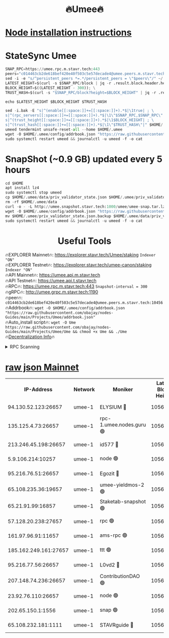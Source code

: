 <h1 align="center"> 🔥Umee🔥</h1>


[Node installation instructions](https://github.com/obajay/nodes-Guides/tree/main/Projects/Umee)
=
# StateSync Umee
```python
SNAP_RPC=https://umee.rpc.m.stavr.tech:443
peers="c014463cb2de618bef420e40f503c5e57decade4@umee.peers.m.stavr.tech:10456"
sed -i -e "s/^persistent_peers *=.*/persistent_peers = \"$peers\"/" ~/.umee/config/config.toml
LATEST_HEIGHT=$(curl -s $SNAP_RPC/block | jq -r .result.block.header.height); \
BLOCK_HEIGHT=$((LATEST_HEIGHT - 300)); \
TRUST_HASH=$(curl -s "$SNAP_RPC/block?height=$BLOCK_HEIGHT" | jq -r .result.block_id.hash)

echo $LATEST_HEIGHT $BLOCK_HEIGHT $TRUST_HASH

sed -i.bak -E "s|^(enable[[:space:]]+=[[:space:]]+).*$|\1true| ; \
s|^(rpc_servers[[:space:]]+=[[:space:]]+).*$|\1\"$SNAP_RPC,$SNAP_RPC\"| ; \
s|^(trust_height[[:space:]]+=[[:space:]]+).*$|\1$BLOCK_HEIGHT| ; \
s|^(trust_hash[[:space:]]+=[[:space:]]+).*$|\1\"$TRUST_HASH\"|" $HOME/.umee/config/config.toml
umeed tendermint unsafe-reset-all --home $HOME/.umee
wget -O $HOME/.umee/config/addrbook.json "https://raw.githubusercontent.com/obajay/nodes-Guides/main/Projects/Umee/addrbook.json"
sudo systemctl restart umeed && journalctl -u umeed -f -o cat
```
# SnapShot (~0.9 GB) updated every 5 hours
```python
cd $HOME
apt install lz4
sudo systemctl stop umeed
cp $HOME/.umee/data/priv_validator_state.json $HOME/.umee/priv_validator_state.json.backup
rm -rf $HOME/.umee/data
curl -o - -L http://umee.snapshot.stavr.tech:1000/umee/umee-snap.tar.lz4 | lz4 -c -d - | tar -x -C $HOME/.umee --strip-components 2
wget -O $HOME/.umee/config/addrbook.json "https://raw.githubusercontent.com/obajay/nodes-Guides/main/Projects/Umee/addrbook.json"
mv $HOME/.umee/priv_validator_state.json.backup $HOME/.umee/data/priv_validator_state.json
sudo systemctl restart umeed && journalctl -u umeed -f -o cat
```
 <h1 align="center"> Useful Tools</h1>

🔥EXPLORER Mainnet🔥:      https://explorer.stavr.tech/Umee/staking             `Indexer "ON"` \
🔥EXPLORER Testnet🔥:        https://explorer.stavr.tech/umee-canon/staking      `Indexer "ON"` \
🔥API Mainnet🔥:                   https://umee.api.m.stavr.tech \
🔥API Testnet🔥:                     https://umee.api.t.stavr.tech \
🔥RPC🔥:                           https://umee.rpc.m.stavr.tech:443                     `Snapshot-interval = 300` \
🔥gRPC🔥:                              http://umee.grpc.m.stavr.tech:1190 \
🔥peer🔥:                     `c014463cb2de618bef420e40f503c5e57decade4@umee.peers.m.stavr.tech:10456` \
🔥Addrbook🔥:    ```wget -O $HOME/.umee/config/addrbook.json "https://raw.githubusercontent.com/obajay/nodes-Guides/main/Projects/Umee/addrbook.json"``` \
🔥Auto_install script🔥: ```wget -O Ume https://raw.githubusercontent.com/obajay/nodes-Guides/main/Projects/Umee/Ume && chmod +x Ume && ./Ume``` \
🔥[Decentralization Info](https://github.com/obajay/StateSync-snapshots/tree/main/Projects/Umee/Decentralization)🔥

<details>
<summary>RPC Scanning</summary>

<h2 align="center"> We scan nodes in real time every 4 hours. And we provide the final result of RPC endpoints.
We cannot influence the operation of these nodes in any way. </h2>


```python
If Voting Power is higher than 0 --> then the Node is a validator of the network and may be subject to attack and be a potential threat to the chain.
```
```python
We marked such validators with a red symbol
```

</details>

[raw json Mainnet](https://rpc-check.umeem.stavr.tech/umeem/rpc-umeem-result.json)
=



<table><tr><th>IP-Address</th><th>Network</th><th>Moniker</th><th>Latest Block Height</th><th>Earliest Block Height</th><th>Catching Up</th><th>Tx Index</th><th>Voting Power</th><th>Scan Time</th></tr><tr><td>94.130.52.123:26657</td><td>umee-1</td><td>ELYSIUM 🔴</td><td>10565021</td><td>3216011</td><td>False</td><td>on</td><td>23097692</td><td>2024-02-12T20:20:52.787310773UTC</td></tr><tr><td>135.125.4.73:26657</td><td>umee-1</td><td>rpc-1.umee.nodes.guru 🟢</td><td>10565021</td><td>5167386</td><td>False</td><td>on</td><td>0</td><td>2024-02-12T20:20:53.046727501UTC</td></tr><tr><td>213.246.45.198:26657</td><td>umee-1</td><td>id577 🔴</td><td>10565009</td><td>7100001</td><td>False</td><td>on</td><td>35104889</td><td>2024-02-12T20:19:40.122344564UTC</td></tr><tr><td>5.9.106.214:10257</td><td>umee-1</td><td>node 🟢</td><td>10565017</td><td>7942001</td><td>False</td><td>on</td><td>0</td><td>2024-02-12T20:20:29.275036945UTC</td></tr><tr><td>95.216.76.51:26657</td><td>umee-1</td><td>Egozit 🔴</td><td>10565021</td><td>8262001</td><td>False</td><td>off</td><td>38505774</td><td>2024-02-12T20:20:52.474406584UTC</td></tr><tr><td>65.108.235.36:19657</td><td>umee-1</td><td>umee-yieldmos-2 🟢</td><td>10565002</td><td>9575548</td><td>False</td><td>on</td><td>0</td><td>2024-02-12T20:18:58.725912550UTC</td></tr><tr><td>65.21.91.99:16857</td><td>umee-1</td><td>Staketab-snapshot 🟢</td><td>10565013</td><td>9992001</td><td>False</td><td>off</td><td>0</td><td>2024-02-12T20:20:07.187756793UTC</td></tr><tr><td>57.128.20.238:27657</td><td>umee-1</td><td>rpc 🟢</td><td>10565019</td><td>10337379</td><td>False</td><td>on</td><td>0</td><td>2024-02-12T20:20:37.789353649UTC</td></tr><tr><td>161.97.96.91:11657</td><td>umee-1</td><td>ams-rpc 🟢</td><td>10565024</td><td>10352001</td><td>False</td><td>on</td><td>0</td><td>2024-02-12T20:21:11.356737245UTC</td></tr><tr><td>185.162.249.161:27657</td><td>umee-1</td><td>ttt 🟢</td><td>10565015</td><td>10381617</td><td>False</td><td>on</td><td>0</td><td>2024-02-12T20:20:19.963393397UTC</td></tr><tr><td>95.216.77.56:26657</td><td>umee-1</td><td>L0vd2 🔴</td><td>10565024</td><td>10465024</td><td>False</td><td>off</td><td>37627910</td><td>2024-02-12T20:21:11.072043032UTC</td></tr><tr><td>207.148.74.236:26657</td><td>umee-1</td><td>ContributionDAO 🟢</td><td>10565022</td><td>10484838</td><td>False</td><td>off</td><td>0</td><td>2024-02-12T20:21:00.044406827UTC</td></tr><tr><td>23.92.76.110:26657</td><td>umee-1</td><td>node 🟢</td><td>10565028</td><td>10526001</td><td>False</td><td>on</td><td>0</td><td>2024-02-12T20:21:32.635394412UTC</td></tr><tr><td>202.65.150.1:1556</td><td>umee-1</td><td>snap 🟢</td><td>10565017</td><td>10553626</td><td>False</td><td>on</td><td>0</td><td>2024-02-12T20:20:26.983050568UTC</td></tr><tr><td>65.108.232.181:1111</td><td>umee-1</td><td>STAVRguide 🔴</td><td>10565001</td><td>10560001</td><td>False</td><td>on</td><td>356732</td><td>2024-02-12T20:18:56.335053222UTC</td></tr></table>
